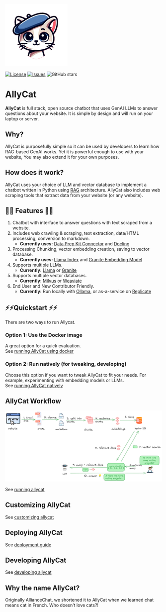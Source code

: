 <img src="assets/allycat.png" alt="Alley Cat" width="200"/>

[![License](https://img.shields.io/github/license/The-AI-Alliance/allycat)](https://github.com/The-AI-Alliance/allycat/blob/main/LICENSE)
[![Issues](https://img.shields.io/github/issues/The-AI-Alliance/allycat)](https://github.com/The-AI-Alliance/allycat/issues)
![GitHub stars](https://img.shields.io/github/stars/The-AI-Alliance/allycat?style=social)

# AllyCat

**AllyCat** is full stack, open source chatbot that uses GenAI LLMs to answer questions about your website. It is simple by design and will run on your laptop or server. 

## Why?

AllyCat is purposefully simple so it can be used by developers to learn how RAG-based GenAI works. Yet it is powerful enough to use with your website, You may also extend it for your own purposes. 

## How does it work? 
AllyCat uses your choice of LLM and vector database to implement a chatbot written in Python using [RAG](https://en.wikipedia.org/wiki/Retrieval-augmented_generation) architecture.
AllyCat also includes web scraping tools that extract data from your website (or any website). 

## 🌟🌟 Features 🌟🌟 

1. Chatbot with interface to answer questions with text scraped from a website.
2. Includes web crawling & scraping, text extraction, data/HTML processing, conversion to markdown.
   - **Currently uses:** [Data Prep Kit Connector](https://github.com/data-prep-kit/data-prep-kit/blob/dev/data-connector-lib/doc/overview.md) and [Docling](https://github.com/docling-project/docling)
3. Processing Chunking, vector embedding creation, saving to vector database.
   - **Currently uses:** [Llama Index](https://docs.llamaindex.ai/en/stable/) and [Granite Embedding Model](https://huggingface.co/ibm-granite/granite-embedding-30m-english)
4. Supports multiple LLMs.
   - **Currently:** [Llama](https://www.llama.com) or [Granite](https://huggingface.co/collections/ibm-granite/granite-33-language-models-67f65d0cca24bcbd1d3a08e3)
5. Supports multiple vector databases.
   - **Currently:** [Milvus](https://milvus.io/) or [Weaviate](https://weaviate.io)
6. End User and New Contributor Friendly.
   - **Currently:** Run locally with [Ollama](https://ollama.com/), or as-a-service on [Replicate](https://replicate.com)

## ⚡️⚡️Quickstart ⚡️⚡️

There are two ways to run Allycat.

### Option 1: Use the Docker image

A great option for a quick evaluation.  
See [running AllyCat using docker](docs/running-in-docker.md)

### Option 2: Run natively (for tweaking, developing)

Choose this option if you want to tweak AllyCat to fit your needs. For example, experimenting with embedding models or LLMs.  
See [running AllyCat natively](docs/running-natively.md)

## AllyCat Workflow

![](assets/rag-website-1.png)

See [running allycat](docs/running-allycat.md)

## Customizing AllyCat

See [customizing allycat](docs/customizing-allycat.md)

## Deploying AllyCat

See [deployment guide](docs/deploy.md)

## Developing AllyCat

See [developing allycat](docs/developing-allycat.md)

## Why the name **AllyCat**?

Originally AllianceChat, we shortened it to AllyCat when we learned chat means cat in French. Who doesn't love cats?!


